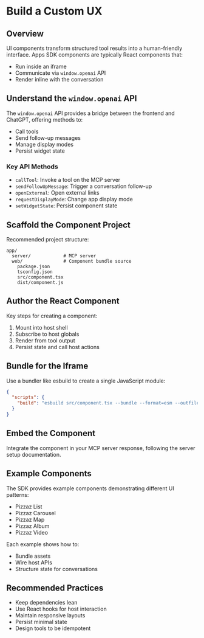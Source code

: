 # Build a Custom UX

## Overview

UI components transform structured tool results into a human-friendly interface. Apps SDK components are typically React components that:
- Run inside an iframe
- Communicate via `window.openai` API
- Render inline with the conversation

## Understand the `window.openai` API

The `window.openai` API provides a bridge between the frontend and ChatGPT, offering methods to:
- Call tools
- Send follow-up messages
- Manage display modes
- Persist widget state

### Key API Methods

- `callTool`: Invoke a tool on the MCP server
- `sendFollowUpMessage`: Trigger a conversation follow-up
- `openExternal`: Open external links
- `requestDisplayMode`: Change app display mode
- `setWidgetState`: Persist component state

## Scaffold the Component Project

Recommended project structure:

```
app/
  server/            # MCP server
  web/               # Component bundle source
    package.json
    tsconfig.json
    src/component.tsx
    dist/component.js
```

## Author the React Component

Key steps for creating a component:
1. Mount into host shell
2. Subscribe to host globals
3. Render from tool output
4. Persist state and call host actions

## Bundle for the Iframe

Use a bundler like esbuild to create a single JavaScript module:

```json
{
  "scripts": {
    "build": "esbuild src/component.tsx --bundle --format=esm --outfile=dist/component.js"
  }
}
```

## Embed the Component

Integrate the component in your MCP server response, following the server setup documentation.

## Example Components

The SDK provides example components demonstrating different UI patterns:
- Pizzaz List
- Pizzaz Carousel
- Pizzaz Map
- Pizzaz Album
- Pizzaz Video

Each example shows how to:
- Bundle assets
- Wire host APIs
- Structure state for conversations

## Recommended Practices

- Keep dependencies lean
- Use React hooks for host interaction
- Maintain responsive layouts
- Persist minimal state
- Design tools to be idempotent
